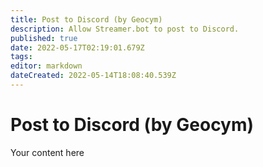 ```yaml
---
title: Post to Discord (by Geocym)
description: Allow Streamer.bot to post to Discord.
published: true
date: 2022-05-17T02:19:01.679Z
tags: 
editor: markdown
dateCreated: 2022-05-14T18:08:40.539Z
---
```


# Post to Discord (by Geocym)
Your content here